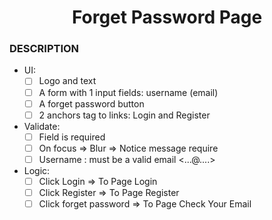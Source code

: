 <h1 align="center">Forget Password Page</h1>

### DESCRIPTION

- UI:
  - [ ] Logo and text
  - [ ] A form with 1 input fields: username (email)
  - [ ] A forget password button
  - [ ] 2 anchors tag to links: Login and Register
- Validate:
  - [ ] Field is required
  - [ ] On focus => Blur => Notice message require
  - [ ] Username : must be a valid email <...@....>
- Logic:
  - [ ] Click Login => To Page Login
  - [ ] Click Register => To Page Register
  - [ ] Click forget password => To Page Check Your Email
